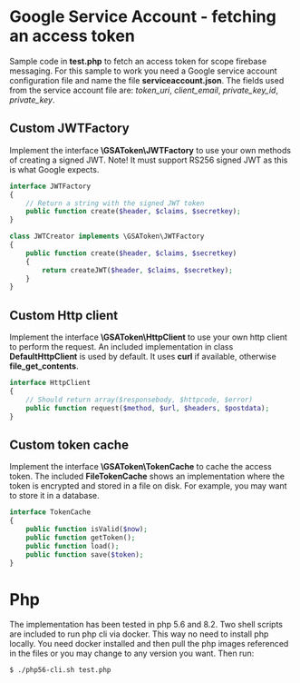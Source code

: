 # Google Service Account - fetching an access token

Sample code in **test.php** to fetch an access token for scope firebase messaging.
For this sample to work you need a Google service account configuration file and name the file 
**serviceaccount.json**.
The fields used from the service account file are: *token_uri*, *client_email*, *private_key_id*, *private_key*.



## Custom JWTFactory

Implement the interface **\GSAToken\JWTFactory** to use your own methods of creating a signed JWT. Note! It must support RS256 signed JWT as this is what Google expects.

```php
interface JWTFactory
{
	// Return a string with the signed JWT token
	public function create($header, $claims, $secretkey);
}

class JWTCreator implements \GSAToken\JWTFactory
{
    public function create($header, $claims, $secretkey)
    {
        return createJWT($header, $claims, $secretkey);
    }
}
```


## Custom Http client

Implement the interface **\GSAToken\HttpClient** to use your own http client to perform the request.
An included implementation in class **DefaultHttpClient** is used by default. It uses **curl** if available, otherwise **file_get_contents**.

```php
interface HttpClient 
{
	// Should return array($responsebody, $httpcode, $error)
	public function request($method, $url, $headers, $postdata);
}
```

## Custom token cache

Implement the interface **\GSAToken\TokenCache** to cache the access token. The included **FileTokenCache** shows an implementation where the token is encrypted and stored in a file on disk. For example, you may want to store it in a database.

```php
interface TokenCache
{
	public function isValid($now);
	public function getToken();
	public function load();
	public function save($token);
}
```


# Php 

The implementation has been tested in php 5.6 and 8.2. Two shell scripts are included to run php cli via docker. This way no need to install php locally. You need docker installed and then pull the php images referenced in the files or you may change to any version you want. Then run:

```
$ ./php56-cli.sh test.php
```
